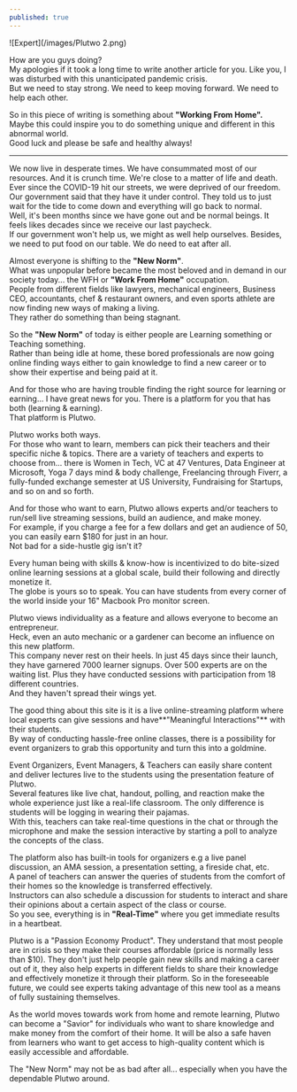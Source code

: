 ```yaml
---
published: true
---
```

![Expert](/images/Plutwo 2.png)

How are you guys doing?   
My apologies if it took a long time to write another article for you.
Like you, I was disturbed with this unanticipated pandemic crisis.   
But we need to stay strong. We need to keep moving forward.
We need to help each other.


So in this piece of writing is something about **"Working From Home".** Maybe this could inspire you to do something unique and different in this abnormal world.   
Good luck and please be safe and healthy always!

-------------------------------------------------------------------------------------

We now live in desperate times. We have consummated most of our resources. And it is crunch time. We're close to a matter of life and death.   
Ever since the COVID-19 hit our streets, we were deprived of our freedom.
Our government said that they have it under control. They told us to just wait for the tide to come down and everything will go back to normal.   
Well, it's been months since we have gone out and be normal beings. It feels likes decades since we receive our last paycheck.   
If our government won't help us, we might as well help ourselves. Besides, we need to put food on our table. We do need to eat after all.

Almost everyone is shifting to the **"New Norm"**.   
What was unpopular before became the most beloved and in demand in our society today... the WFH or **"Work From Home"** occupation.   
People from different fields like lawyers, mechanical engineers, Business CEO, accountants, chef & restaurant owners, and even sports athlete are now finding new ways of making a living.   
They rather do something than being stagnant.

So the **"New Norm"** of today is either people are Learning something or Teaching something.   
Rather than being idle at home, these bored professionals are now going online finding ways either to gain knowledge to find a new career or to show their expertise and being paid at it.

And for those who are having trouble finding the right source for learning or earning... I have great news for you. There is a platform for you that has both (learning & earning).   
That platform is Plutwo.

Plutwo works both ways.   
For those who want to learn, members can pick their teachers and their specific niche & topics. There are a variety of teachers and experts to choose from...
there is Women in Tech, VC at 47 Ventures, Data Engineer at Microsoft, Yoga 7 days mind & body challenge, Freelancing through Fiverr, a fully-funded exchange semester at US University, Fundraising for Startups, and so on and so forth.

And for those who want to earn, Plutwo allows experts and/or teachers to run/sell live streaming sessions, build an audience, and make money.   
For example, if you charge a fee for a few dollars and get an audience of 50, you can easily earn $180 for just in an hour.   
Not bad for a side-hustle gig isn't it?

Every human being with skills & know-how is incentivized to do bite-sized online learning sessions at a global scale, build their following and directly monetize it.   
The globe is yours so to speak. You can have students from every corner of the world inside your 16" Macbook Pro monitor screen.

Plutwo views individuality as a feature and allows everyone to become an entrepreneur.   
Heck, even an auto mechanic or a gardener can become an influence on this new platform.   
This company never rest on their heels. In just 45 days since their launch, they have garnered 7000 learner signups. Over 500 experts are on the waiting list. Plus they have conducted sessions with participation from 18 different countries.   
And they haven't spread their wings yet.

The good thing about this site is it is a live online-streaming platform where local experts can give sessions and have**"Meaningful Interactions"** with their students.   
By way of conducting hassle-free online classes, there is a possibility for event organizers to grab this opportunity and turn this into a goldmine.

Event Organizers, Event Managers, & Teachers can easily share content and deliver lectures live to the students using the presentation feature of Plutwo.   
Several features like live chat, handout, polling, and reaction make the whole experience just like a real-life classroom. The only difference is students will be logging in wearing their pajamas.   
With this, teachers can take real-time questions in the chat or through the microphone and make the session interactive by starting a poll to analyze the concepts of the class.

The platform also has built-in tools for organizers e.g a live panel discussion, an AMA session, a presentation setting, a fireside chat, etc.   
A panel of teachers can answer the queries of students from the comfort of their homes so the knowledge is transferred effectively.   
Instructors can also schedule a discussion for students to interact and share their opinions about a certain aspect of the class or course.   
So you see, everything is in **"Real-Time"** where you get immediate results in a heartbeat.

Plutwo is a "Passion Economy Product".
They understand that most people are in crisis so they make their courses affordable (price is normally less than $10).
They don't just help people gain new skills and making a career out of it, they also help experts in different fields to share their knowledge and effectively monetize it through their platform.
So in the foreseeable future, we could see experts taking advantage of this new tool as a means of fully sustaining themselves.

As the world moves towards work from home and remote learning, Plutwo can become a "Savior" for individuals who want to share knowledge and make money from the comfort of their home.
It will be also a safe haven from learners who want to get access to high-quality content which is easily accessible and affordable.

The "New Norm" may not be as bad after all... especially when you have the dependable Plutwo around.